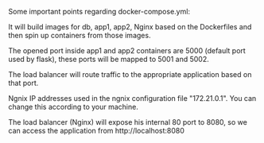 Some important points regarding docker-compose.yml:

It will build images for db, app1, app2, Nginx based on the Dockerfiles and then spin up containers from those images.

The opened port inside app1 and app2 containers are 5000 (default port used by flask), these ports will be mapped to 5001 and 5002.

The load balancer will route traffic to the appropriate application based on that port. 

Ngnix IP addresses used in the ngnix configuration file "172.21.0.1". You can change this according to your machine. 

The load balancer (Nginx) will expose his internal 80 port to 8080, so we can access the application from http://localhost:8080
